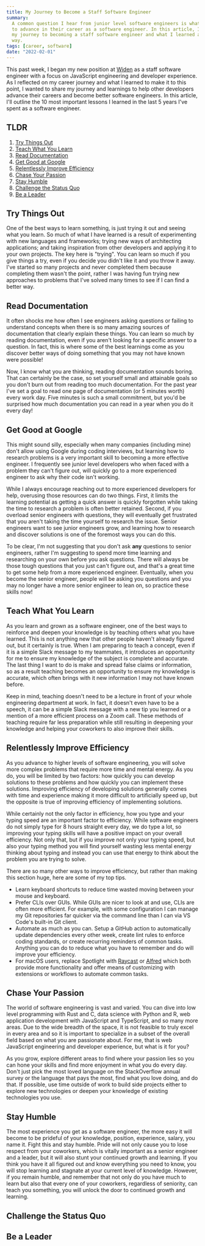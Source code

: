 ```yaml
---
title: My Journey to Become a Staff Software Engineer
summary:
  A common question I hear from junior level software engineers is what it takes
  to advance in their career as a software engineer. In this article, I discuss
  my journey to becoming a staff software engineer and what I learned along the
  way.
tags: [career, software]
date: "2022-02-01"
---
```


This past week, I began my new position at [Widen](https://www.widen.com/) as a
staff software engineer with a focus on JavaScript engineering and developer
experience. As I reflected on my career journey and what I learned to make it to
this point, I wanted to share my journey and learnings to help other developers
advance their careers and become better software engineers. In this article,
I'll outline the 10 most important lessons I learned in the last 5 years I've
spent as a software engineer.

## TLDR

1. [Try Things Out](#try-things-out)
1. [Teach What You Learn](#teach-what-you-learn)
1. [Read Documentation](#read-documentation)
1. [Get Good at Google](#get-good-at-google)
1. [Relentlessly Improve Efficiency](#relentlessly-improve-efficiency)
1. [Chase Your Passion](#chase-your-passion)
1. [Stay Humble](#stay-humble)
1. [Challenge the Status Quo](#challenge-the-status-quo)
1. [Be a Leader](#be-a-leader)

## Try Things Out

One of the best ways to learn something, is just trying it out and seeing what
you learn. So much of what I have learned is a result of experimenting with new
languages and frameworks; trying new ways of architecting applications; and
taking inspiration from other developers and applying it to your own projects.
The key here is "trying". You can learn so much if you give things a try, even
if you decide you didn't like it and you throw it away. I've started so many
projects and never completed them because completing them wasn't the point,
rather I was having fun trying new approaches to problems that I've solved many
times to see if I can find a better way.

## Read Documentation

It often shocks me how often I see engineers asking questions or failing to
understand concepts when there is so many amazing sources of documentation that
clearly explain these things. You can learn so much by reading documentation,
even if you aren't looking for a specific answer to a question. In fact, this is
where some of the best learnings come as you discover better ways of doing
something that you may not have known were possible!

Now, I know what you are thinking, reading documentation sounds boring. That can
certainly be the case, so set yourself small and attainable goals so you don't
burn out from reading too much documentation. For the past year I've set a goal
to read one page of documentation (or 5 minutes worth) every work day. Five
minutes is such a small commitment, but you'd be surprised how much
documentation you can read in a year when you do it every day!

## Get Good at Google

This might sound silly, especially when many companies (including mine) don't
allow using Google during coding interviews, but learning how to research
problems is a very important skill to becoming a more effective engineer. I
frequently see junior level developers who when faced with a problem they can't
figure out, will quickly go to a more experienced engineer to ask why their code
isn't working.

While I always encourage reaching out to more experienced developers for help,
overusing those resources can do two things. First, it limits the learning
potential as getting a quick answer is quickly forgotten while taking the time
to research a problem is often better retained. Second, if you overload senior
engineers with questions, they will eventually get frustrated that you aren't
taking the time yourself to research the issue. Senior engineers want to see
junior engineers grow, and learning how to research and discover solutions is
one of the foremost ways you can do this.

To be clear, I'm not suggesting that you don't ask **any** questions to senior
engineers, rather I'm suggesting to spend more time learning and researching on
your own before you ask questions. There will always be those tough questions
that you just can't figure out, and that's a great time to get some help from a
more experienced engineer. Eventually, when you become the senior engineer,
people will be asking you questions and you may no longer have a more senior
engineer to lean on, so practice these skills now!

## Teach What You Learn

As you learn and grown as a software engineer, one of the best ways to reinforce
and deepen your knowledge is by teaching others what you have learned. This is
not anything new that other people haven't already figured out, but it certainly
is true. When I am preparing to teach a concept, even if it is a simple Slack
message to my teammates, it introduces an opportunity for me to ensure my
knowledge of the subject is complete and accurate. The last thing I want to do
is make and spread false claims or information, so as a result teaching becomes
an opportunity to ensure my knowledge is accurate, which often brings with it
new information I may not have known before.

Keep in mind, teaching doesn't need to be a lecture in front of your whole
engineering department at work. In fact, it doesn't even have to be a speech, it
can be a simple Slack message with a new tip you learned or a mention of a more
efficient process on a Zoom call. These methods of teaching require far less
preparation while still resulting in deepening your knowledge and helping your
coworkers to also improve their skills.

## Relentlessly Improve Efficiency

As you advance to higher levels of software engineering, you will solve more
complex problems that require more time and mental energy. As you do, you will
be limited by two factors: how quickly you can develop solutions to these
problems and how quickly you can implement these solutions. Improving efficiency
of developing solutions generally comes with time and experience making it more
difficult to artificially speed up, but the opposite is true of improving
efficiency of implementing solutions.

While certainly not the only factor in efficiency, how you type and your typing
speed are an important factor to efficiency. While software engineers do not
simply type for 8 hours straight every day, we do type a lot, so improving your
typing skills will have a positive impact on your overall efficiency. Not only
that, but if you improve not only your typing speed, but also your typing method
you will find yourself wasting less mental energy thinking about typing and
instead you can use that energy to think about the problem you are trying to
solve.

There are so many other ways to improve efficiency, but rather than making this
section huge, here are some of my top tips.

- Learn keyboard shortcuts to reduce time wasted moving between your mouse and
  keyboard.
- Prefer CLIs over GUIs. While GUIs are nicer to look at and use, CLIs are often
  more efficient. For example, with some configuration I can manage my Git
  repositories far quicker via the command line than I can via VS Code's
  built-in Git client.
- Automate as much as you can. Setup a GitHub action to automatically update
  dependencies every other week, create lint rules to enforce coding standards,
  or create recurring reminders of common tasks. Anything you can do to reduce
  what you have to remember and do will improve your efficiency.
- For macOS users, replace Spotlight with [Raycast](https://www.raycast.com) or
  [Alfred](https://www.alfredapp.com) which both provide more functionality and
  offer means of customizing with extensions or workflows to automate common
  tasks.

## Chase Your Passion

The world of software engineering is vast and varied. You can dive into low
level programming with Rust and C, data science with Python and R, web
application development with JavaScript and TypeScript, and so many more areas.
Due to the wide breadth of the space, it is not feasible to truly excel in every
area and so it is important to specialize in a subset of the overall field based
on what you are passionate about. For me, that is web JavaScript engineering and
developer experience, but what is it for you?

As you grow, explore different areas to find where your passion lies so you can
hone your skills and find more enjoyment in what you do every day. Don't just
pick the most loved language on the StackOverflow annual survey or the language
that pays the most, find what you love doing, and do that. If possible, use time
outside of work to build side projects either to explore new technologies or
deepen your knowledge of existing technologies you use.

## Stay Humble

The most experience you get as a software engineer, the more easy it will become
to be prideful of your knowledge, position, experience, salary, you name it.
Fight this and stay humble. Pride will not only cause you to lose respect from
your coworkers, which is vitally important as a senior engineer and a leader,
but it will also stunt your continued growth and learning. If you think you have
it all figured out and know everything you need to know, you will stop learning
and stagnate at your current level of knowledge. However, if you remain humble,
and remember that not only do you have much to learn but also that every one of
your coworkers, regardless of seniority, can teach you something, you will
unlock the door to continued growth and learning.

## Challenge the Status Quo

## Be a Leader
